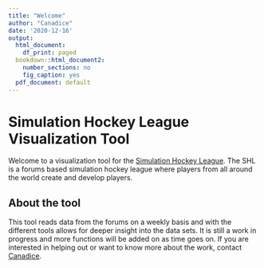 ```yaml
---
title: "Welcome"
author: "Canadice"
date: '2020-12-16'
output:
  html_document:
    df_print: paged
  bookdown::html_document2:
    number_sections: no
    fig_caption: yes
  pdf_document: default
---
```




# Simulation Hockey League Visualization Tool

Welcome to a visualization tool for the [Simulation Hockey League](https://simulationhockey.com/index.php). The SHL is a forums based simulation hockey league where players from all around the world create and develop players. 

## About the tool

This tool reads data from the forums on a weekly basis and with the different tools allows for deeper insight into the data sets. It is still a work in progress and more functions will be added on as time goes on. If you are interested in helping out or want to know more about the work, contact [Canadice](https://simulationhockey.com/member.php?action=profile).




